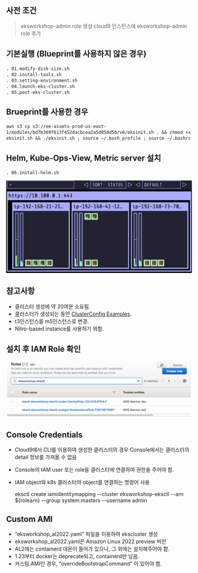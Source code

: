 ## 사전 조건
> eksworkshop-admin role 생성
> cloud9 인스턴스에 eksworkshop-admin role 추가

## 기본실행 (Blueprint를 사용하지 않은 경우)
    . 01.modify-disk-size.sh
    . 02.install-tools.sh
    . 03.setting-environment.sh
    . 04.launch-eks-cluster.sh
    . 05.post-eks-cluster.sh

## Brueprint를 사용한 경우
    aws s3 cp s3://ee-assets-prod-us-east-1/modules/bd7b369f613f452dacbcea2a5d058d5b/v6/eksinit.sh . && chmod +x eksinit.sh && ./eksinit.sh ; source ~/.bash_profile ; source ~/.bashrc

## Helm, Kube-Ops-View, Metric server 설치
    . 06.install-helm.sh

![IAM Role](images/kube-ops-view.png)

## 참고사항
* 클러스터 생성에 약 20여분 소요됨.
* 클러스터가 생성되는 동안 [ClusterConfig Examples](https://github.com/weaveworks/eksctl/tree/main/examples).
* t3인스턴스를 m5인스턴스로 변경.  
* Nitro-based instance를 사용하기 위함.

## 설치 후 IAM Role 확인
![IAM Role](images/iam-role.jpg)

## Console Credentials
* Cloud9에서 CLI를 이용하여 생성한 클러스터의 경우 Console에서는 클러스터의 detail 정보를 가져올 수 없음
* Console의 IAM user 또는 role을 클러스터에 연결하여 권한을 주어야 함.
* IAM object와 k8s 클러스터의 object를 연결하는 명령어 사용  

    eksctl create iamidentitymapping --cluster eksworkshop-eksctl --arn ${rolearn} --group system:masters --username admin

## Custom AMI
* “eksworkshop_al2022.yaml“ 파일을 이용하여 ekscluster 생성
* eksworkshop_al2022.yaml은 Amazon Linux 2022 preview 버전
* AL2에는 containerd 데몬이 들어가 있으나, 그 외에는 설치해주어야 함.
* 1.23부터 docker는 deprecate되고, containerd만 남음.
* 커스텀 AMI인 경우, “overrideBootstrapCommand” 이 있어야 함. 
